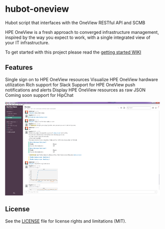 # hubot-oneview

Hubot script that interfaces with the OneView RESTful API and SCMB

HPE OneView is a fresh approach to converged infrastructure management, inspired by
the way you expect to work, with a single integrated view of your IT infrastructure.

To get started with this project please read the [getting started WIKI](https://github.com/HewlettPackard/hpe-oneview-hubot/wiki/Getting-Started)

## Features

Single sign on to HPE OneView resources
Visualize HPE OneView hardware utilization
Rich support for Slack
Support for HPE OneView push notifications and alerts
Display HPE OneView resources as raw JSON
Coming soon support for HipChat

![Alt text](/screenshots/slack-screen.png?raw=true "HPE OneView Hubot in Slack")

## License

See the [LICENSE](LICENSE) file for license rights and limitations (MIT).
